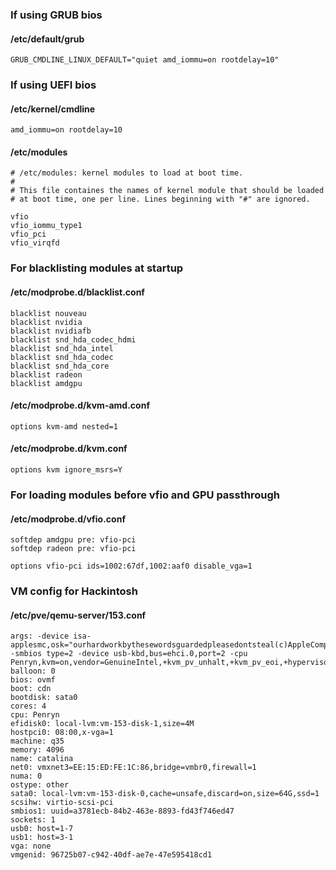 ### If using GRUB bios 

#### /etc/default/grub
```
GRUB_CMDLINE_LINUX_DEFAULT="quiet amd_iommu=on rootdelay=10"
```

### If using UEFI bios

#### /etc/kernel/cmdline
```
amd_iommu=on rootdelay=10
```

#### /etc/modules
```
# /etc/modules: kernel modules to load at boot time.
#
# This file containes the names of kernel module that should be loaded
# at boot time, one per line. Lines beginning with "#" are ignored.

vfio
vfio_iommu_type1
vfio_pci
vfio_virqfd
```

### For blacklisting modules at startup
#### /etc/modprobe.d/blacklist.conf
```
blacklist nouveau
blacklist nvidia
blacklist nvidiafb
blacklist snd_hda_codec_hdmi
blacklist snd_hda_intel
blacklist snd_hda_codec
blacklist snd_hda_core
blacklist radeon
blacklist amdgpu
```

#### /etc/modprobe.d/kvm-amd.conf
```
options kvm-amd nested=1
```

#### /etc/modprobe.d/kvm.conf
```
options kvm ignore_msrs=Y
```

### For loading modules before vfio and GPU passthrough
#### /etc/modprobe.d/vfio.conf
```
softdep amdgpu pre: vfio-pci
softdep radeon pre: vfio-pci

options vfio-pci ids=1002:67df,1002:aaf0 disable_vga=1
```

### VM config for Hackintosh
#### /etc/pve/qemu-server/153.conf
```
args: -device isa-applesmc,osk="ourhardworkbythesewordsguardedpleasedontsteal(c)AppleComputerInc" -smbios type=2 -device usb-kbd,bus=ehci.0,port=2 -cpu Penryn,kvm=on,vendor=GenuineIntel,+kvm_pv_unhalt,+kvm_pv_eoi,+hypervisor,+invtsc,+pcid,+ssse3,+sse4.2,+popcnt,+avx,+avx2,+aes,+fma,+fma4,+bmi1,+bmi2,+xsave,+xsaveopt,check
balloon: 0
bios: ovmf
boot: cdn
bootdisk: sata0
cores: 4
cpu: Penryn
efidisk0: local-lvm:vm-153-disk-1,size=4M
hostpci0: 08:00,x-vga=1
machine: q35
memory: 4096
name: catalina
net0: vmxnet3=EE:15:ED:FE:1C:86,bridge=vmbr0,firewall=1
numa: 0
ostype: other
sata0: local-lvm:vm-153-disk-0,cache=unsafe,discard=on,size=64G,ssd=1
scsihw: virtio-scsi-pci
smbios1: uuid=a3781ecb-84b2-463e-8893-fd43f746ed47
sockets: 1
usb0: host=1-7
usb1: host=3-1
vga: none
vmgenid: 96725b07-c942-40df-ae7e-47e595418cd1
```

